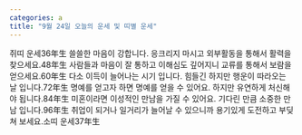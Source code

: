 ```yaml
---
categories: a
title: "9월 24일 오늘의 운세 및 띠별 운세"
---
```

쥐띠 운세36年生 쓸쓸한 마음이 강합니다. 응크리지 마시고 외부활동을 통해서 활력을 찾으세요.48年生 사람들과 마음이 잘 통하고 이해심도 깊어지니 교류를 통해서 보람을 얻으세요.60年生 다소 이득이 늘어나는 시기 입니다. 힘들긴 하지만 행운이 따라오는 날 입니다.72年生 명예를 얻고자 하면 명예를 얻을 수 있어요. 하지만 유연하게 처신해야 됩니다.84年生 미혼이라면 이성적인 만남을 가질 수 있어요. 기다린 만큼 소중한 만남 입니다.96年生 취업이 되거나 일거리가 늘어날 수 있으니까 용기있게 도전하고 부딪쳐 보세요.소띠 운세37年生